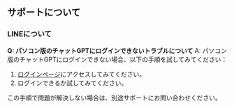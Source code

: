 ## サポートについて
### LINEについて

**Q: パソコン版のチャットGPTにログインできないトラブルについて**
A: パソコン版のチャットGPTにログインできない場合、以下の手順を試してみてください：
1. [ログインページ](https://auth.openai.com/authorize?audience=https%3A%2F%2Fapi.openai.com%2Fv1&client_id=TdJIcbe16WoTHtN95nyywh5E4yOo6ItG&country_code=JP&device_id=56dc4d9b-432d-414e-9a87-dd5c1e1c2ce6&ext-oai-did=56dc4d9b-432d-414e-9a87-dd5c1e1c2ce6&prompt=login&redirect_uri=https%3A%2F%2Fchatgpt.com%2Fapi%2Fauth%2Fcallback%2Fopenai&response_type=code&scope=openid+email+profile+offline_access+model.request+model.read+organization.read+organization.write&screen_hint=login&state=S43uywECT57udUEiBBJ1Rm4IzkB1hLi5v6qZzY59Xxg&flow=treatment)にアクセスしてみてください。
2. ログインできるか試してみてください。

この手順で問題が解決しない場合は、別途サポートにお問い合わせください。
